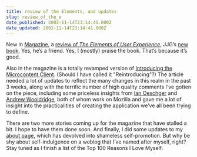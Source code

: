 ```yaml
---
title: review of the Elements, and updates
slug: review_of_the_e
date_published: 2002-11-14T23:14:41.000Z
date_updated: 2002-11-14T23:14:41.000Z
---
```


New in [Magazine](http://www.dashes.com/magazine/), a [review of *The Elements of User Experience*](http://www.dashes.com/magazine/backissues/review_the_elements_of_user_experience.php), JJG’s [new book](http://www.jjg.net/elements/). Yes, he’s a friend. Yes, I (mostly) praise the book. That’s because it’s good.

Also in the magazine is a totally revamped version of [Introducing the Microcontent Client](http://www.dashes.com/magazine/backissues/introducing_the_microcontent_client.php). (Should I have called it "Reintroducing"?) The article needed a lot of updates to reflect the many changes in this realm in the past 3 weeks, along with the terrific number of high quality comments I’ve gotten on the piece, including some priceless insights from [Ian Oeschger](http://www.brownhen.com/2002_10_20_backhen.html#83468153) and [Andrew Wooldridge](http://cogworks.manilasites.com/), both of whom work on Mozilla and gave me a lot of insight into the practicalities of creating the application we’ve all been trying to define.

There are two more stories coming up for the magazine that have stalled a bit. I hope to have them done soon. And finally, I did some updates to my [about page](http://www.dashes.com/anil/?about), which has devolved into shameless self-promotion. But why be shy about self-indulgence on a weblog that I’ve named after myself, right? Stay tuned as I finish a list of the Top 100 Reasons I Love Myself.
